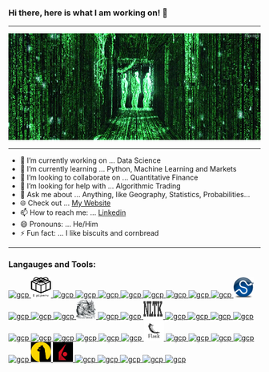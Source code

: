 ### Hi there, here is what I am working on! 👋 

---

![cover](https://github.com/johnjdailey/johnjdailey/blob/main/images/giphy.gif)

---

- 🔭 I’m currently working on ... Data Science
- 🌱 I’m currently learning ... Python, Machine Learning and Markets
- 👯 I’m looking to collaborate on ... Quantitative Finance
- 🤔 I’m looking for help with ... Algorithmic Trading 
- 💬 Ask me about ... Anything, like Geography, Statistics, Probabilities... 
- 🌐 Check out ... [My Website](https://johnjdailey.github.io/)
- 📫 How to reach me: ... [Linkedin](https://www.linkedin.com/in/johnjdailey/)
- 😄 Pronouns: ... He/Him
- ⚡ Fun fact: ... I like biscuits and cornbread

---

### Langauges and Tools:
   <a href="https://www.python.org/" target="_blank"> <img src="https://www.vectorlogo.zone/logos/python/python-icon.svg" alt="gcp" width="40" height="40"/> </a>  </a>
   <a href="https://docs.pipenv.org/" target="_blank"> <img src="https://github.com/johnjdailey/johnjdailey/blob/main/images/pipenv.png" alt="gcp" width="40" height="40"/> </a>  </a>
   <a href="https://www.anaconda.com/" target="_blank"> <img src="https://upload.wikimedia.org/wikipedia/commons/e/ea/Conda_logo.svg" alt="gcp" width="40" height="40"/> </a>  </a>
   <a href="https://jupyter.org/" target="_blank"> <img src="https://www.vectorlogo.zone/logos/jupyter/jupyter-icon.svg" alt="gcp" width="40" height="40"/> </a>  </a>
   <a href="https://www.r-project.org/" target="_blank"> <img src="https://www.vectorlogo.zone/logos/r-project/r-project-icon.svg" alt="gcp" width="40" height="40"/> </a>  </a>
   <a href="https://www.sqlite.org/" target="_blank"> <img src="https://www.vectorlogo.zone/logos/sqlite/sqlite-icon.svg" alt="gcp" width="40" height="40"/> </a>  </a>
   <a href="https://www.postgresql.org/" target="_blank"> <img src="https://www.vectorlogo.zone/logos/postgresql/postgresql-icon.svg" alt="gcp" width="40" height="40"/> </a>  </a>
   <a href="https://www.mongodb.com/" target="_blank"> <img src="https://www.vectorlogo.zone/logos/mongodb/mongodb-icon.svg" alt="gcp" width="40" height="40"/> </a>  </a>
   <a href="https://numpy.org/" target="_blank"> <img src="https://www.vectorlogo.zone/logos/numpy/numpy-icon.svg" alt="gcp" width="40" height="40"/> </a>  </a>
   <a href="https://pandas.pydata.org/" target="_blank"> <img src="https://www.vectorlogo.zone/logos/usepanda/usepanda-icon.svg" alt="gcp" width="40" height="40"/> </a>  </a>
   <a href="https://www.scipy.org/" target="_blank"> <img src="https://github.com/johnjdailey/johnjdailey/blob/main/images/scipy.png" alt="gcp" width="40" height="40"/> </a>  </a>
   <a href="https://matplotlib.org/" target="_blank"> <img src="https://upload.wikimedia.org/wikipedia/commons/8/84/Matplotlib_icon.svg" alt="gcp" width="40" height="40"/> </a>  </a>
   <a href="https://seaborn.pydata.org/" target="_blank"> <img src="https://user-images.githubusercontent.com/315810/92255199-f6707f80-ee9f-11ea-9b8d-182dba6a0c59.png" alt="gcp" width="40" height="40"/> </a>  </a>
   <a href="https://docs.python-requests.org/" target="_blank"> <img src="https://upload.wikimedia.org/wikipedia/commons/a/aa/Requests_Python_Logo.png" alt="gcp" width="40" height="40"/> </a>  </a>
   <a href="https://www.crummy.com/software/BeautifulSoup/" target="_blank"> <img src="https://github.com/johnjdailey/johnjdailey/blob/main/images/bsoup.jpg" alt="gcp" width="40" height="40"/> </a>  </a>
   <a href="https://spacy.io/" target="_blank"> <img src="https://upload.wikimedia.org/wikipedia/commons/8/88/SpaCy_logo.svg" alt="gcp" width="40" height="40"/> </a>  </a>
   <a href="https://radimrehurek.com/gensim/" target="_blank"> <img src="https://upload.wikimedia.org/wikipedia/en/b/b1/Gensim_logo.png" alt="gcp" width="40" height="40"/> </a>  </a>
   <a href="https://www.nltk.org/" target="_blank"> <img src="https://github.com/johnjdailey/johnjdailey/blob/main/images/NLTK.png" alt="gcp" width="40" height="40"/> </a>  </a>
   <a href="https://scikit-learn.org/" target="_blank"> <img src="https://upload.wikimedia.org/wikipedia/commons/0/05/Scikit_learn_logo_small.svg" alt="gcp" width="40" height="40"/> </a>  </a>
   <a href="https://xgboost.ai/" target="_blank"> <img src="https://upload.wikimedia.org/wikipedia/commons/6/69/XGBoost_logo.png" alt="gcp" width="40" height="40"/> </a>  </a>
   <a href="https://keras.io/" target="_blank"> <img src="https://upload.wikimedia.org/wikipedia/commons/a/ae/Keras_logo.svg" alt="gcp" width="40" height="40"/> </a>  </a>
   <a href="https://www.tensorflow.org/" target="_blank"> <img src="https://upload.wikimedia.org/wikipedia/commons/2/2d/Tensorflow_logo.svg" alt="gcp" width="40" height="40"/> </a>  </a>
   <a href="https://opencv.org/" target="_blank"> <img src="https://upload.wikimedia.org/wikipedia/commons/5/53/OpenCV_Logo_with_text.png" alt="gcp" width="40" height="40"/> </a>  </a>
   <a href="https://plotly.com/" target="_blank"> <img src="https://www.vectorlogo.zone/logos/plot_ly/plot_ly-icon.svg" alt="gcp" width="40" height="40"/> </a>  </a>
   <a href="https://visualstudio.microsoft.com/" target="_blank"> <img src="https://www.vectorlogo.zone/logos/visualstudio_code/visualstudio_code-icon.svg" alt="gcp" width="40" height="40"/> </a>  </a>
   <a href="https://git-scm.com/" target="_blank"> <img src="https://www.vectorlogo.zone/logos/git-scm/git-scm-icon.svg" alt="gcp" width="40" height="40"/> </a>  </a>
   <a href="https://github.com/johnjdailey" target="_blank"> <img src="https://www.vectorlogo.zone/logos/github/github-icon.svg" alt="gcp" width="40" height="40"/> </a>  </a>
   <a href="https://www.heroku.com/" target="_blank"> <img src="https://www.vectorlogo.zone/logos/heroku/heroku-icon.svg" alt="gcp" width="40" height="40"/> </a>  </a>
   <a href="https://flask.palletsprojects.com/en/2.0.x/" target="_blank"> <img src="https://github.com/johnjdailey/johnjdailey/blob/main/images/flask.jpeg" alt="gcp" width="40" height="40"/> </a>  </a>
   <a href="https://aws.amazon.com/" target="_blank"> <img src="https://www.vectorlogo.zone/logos/amazon_aws/amazon_aws-icon.svg" alt="gcp" width="40" height="40"/> </a>  </a>
   <a href="https://www.docker.com/" target="_blank"> <img src="https://www.vectorlogo.zone/logos/docker/docker-icon.svg" alt="gcp" width="40" height="40"/> </a>  </a>
   <a href="https://www.arcgis.com/" target="_blank"> <img src="https://upload.wikimedia.org/wikipedia/commons/d/df/ArcGIS_logo.png" alt="gcp" width="40" height="40"/> </a>  </a>
   <a href="https://www.linux.org/" target="_blank"> <img src="https://www.vectorlogo.zone/logos/linux/linux-icon.svg" alt="gcp" width="40" height="40"/> </a>  </a>
   <a href="https://ubuntu.com/" target="_blank"> <img src="https://www.vectorlogo.zone/logos/ubuntu/ubuntu-icon.svg" alt="gcp" width="40" height="40"/> </a>  </a>
   <a href="https://alpaca.markets/" target="_blank"> <img src="https://github.com/johnjdailey/johnjdailey/blob/main/images/alpaca.png" alt="gcp" width="40" height="40"/> </a>  </a>
    <a href="https://www.interactivebrokers.com/" target="_blank"> <img src="https://github.com/johnjdailey/johnjdailey/blob/main/images/IBKR.jpg" alt="gcp" width="40" height="40"/> </a>  </a>
    <a href="https://slack.com/" target="_blank"> <img src="https://www.vectorlogo.zone/logos/slack/slack-icon.svg" alt="gcp" width="40" height="40"/> </a>  </a>
    <a href="https://zoom.us/" target="_blank"> <img src="https://www.vectorlogo.zone/logos/zoomus/zoomus-icon.svg" alt="gcp" width="40" height="40"/> </a>  </a>
    <a href="https://asana.com/" target="_blank"> <img src="https://brandslogos.com/wp-content/uploads/images/large/asana-logo.png" alt="gcp" width="40" height="40"/> </a>  </a>
    <a href="https://www.atlassian.com/" target="_blank"> <img src="https://www.vectorlogo.zone/logos/atlassian_jira/atlassian_jira-icon.svg" alt="gcp" width="40" height="40"/> </a>  </a>
    <a href="https://trello.com/" target="_blank"> <img src="https://www.vectorlogo.zone/logos/trello/trello-icon.svg" alt="gcp" width="40" height="40"/> </a>  </a>
    
